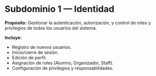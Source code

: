 # Subdominio 1 — Identidad

**Propósito:** Gestionar la autenticación, autorización, y control de roles y privilegios de todos los usuarios del sistema.

**Incluye:**
- Registro de nuevos usuarios.
- Inicio/cierre de sesión.
- Edición de perfil.
- Asignación de roles (Alumno, Organizador, Staff).
- Configuración de privilegios y responsabilidades.
